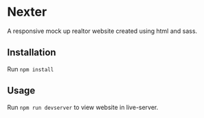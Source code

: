 # Nexter

A responsive mock up realtor website created using html and sass.

## Installation

Run `npm install`

## Usage

Run `npm run devserver` to view website in live-server.
